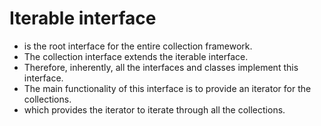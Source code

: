 # Iterable interface

- is the root interface for the entire collection framework. 
- The collection interface extends the iterable interface. 
- Therefore, inherently, all the interfaces and classes implement this interface.
- The main functionality of this interface is to provide an iterator for the collections. 
- which provides the iterator to iterate through all the collections.


